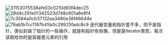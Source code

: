 ![31153075538afe03c0210d93f4dec25](https://user-images.githubusercontent.com/63440757/186558092-8a5079bd-50f9-4e8a-a485-86963807afb4.jpg)
![28d4c291e01342523d748c601a8e8f4](https://user-images.githubusercontent.com/63440757/186558111-db77d5f9-5af2-4237-a8b2-70f732590328.jpg)
![7c3584a0cb37132aa3480e38f46644e](https://user-images.githubusercontent.com/63440757/186558141-349f98ed-725f-4181-98a4-0c939276ba87.jpg)
![78ab1b7cc1197b45b0c29925fadc8c9](https://user-images.githubusercontent.com/63440757/186558160-cf1d0fd8-111e-480c-83af-c0dceaa4f03b.png)
迭代器变量和指针差不多，但不是指针，类似封装了指针的一些操作，就是和指针有些像，但是是iterator类型，每次读取给你的是容器里元素的引用
